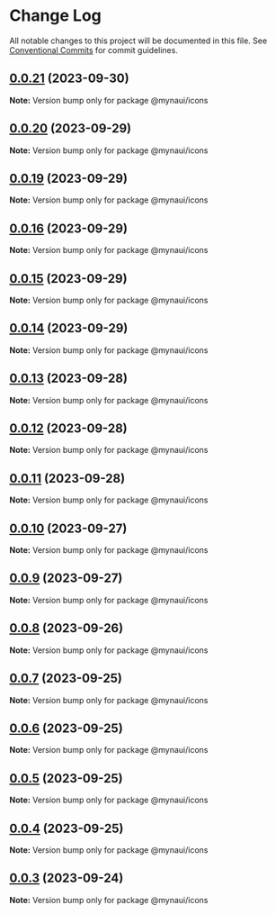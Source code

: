 # Change Log

All notable changes to this project will be documented in this file.
See [Conventional Commits](https://conventionalcommits.org) for commit guidelines.

## [0.0.21](https://github.com/praveenjuge/mynaui-icons/compare/v0.0.20...v0.0.21) (2023-09-30)

**Note:** Version bump only for package @mynaui/icons





## [0.0.20](https://github.com/praveenjuge/mynaui-icons/compare/v0.0.19...v0.0.20) (2023-09-29)

**Note:** Version bump only for package @mynaui/icons





## [0.0.19](https://github.com/praveenjuge/mynaui-icons/compare/v0.0.18...v0.0.19) (2023-09-29)

**Note:** Version bump only for package @mynaui/icons





## [0.0.16](https://github.com/praveenjuge/mynaui-icons/compare/v0.0.15...v0.0.16) (2023-09-29)

**Note:** Version bump only for package @mynaui/icons





## [0.0.15](https://github.com/praveenjuge/mynaui-icons/compare/v0.0.14...v0.0.15) (2023-09-29)

**Note:** Version bump only for package @mynaui/icons





## [0.0.14](https://github.com/praveenjuge/mynaui-icons/compare/v0.0.13...v0.0.14) (2023-09-29)

**Note:** Version bump only for package @mynaui/icons





## [0.0.13](https://github.com/praveenjuge/mynaui-icons/compare/v0.0.12...v0.0.13) (2023-09-28)

**Note:** Version bump only for package @mynaui/icons





## [0.0.12](https://github.com/praveenjuge/mynaui-icons/compare/v0.0.11...v0.0.12) (2023-09-28)

**Note:** Version bump only for package @mynaui/icons





## [0.0.11](https://github.com/praveenjuge/mynaui-icons/compare/v0.0.10...v0.0.11) (2023-09-28)

**Note:** Version bump only for package @mynaui/icons





## [0.0.10](https://github.com/praveenjuge/mynaui-icons/compare/v0.0.9...v0.0.10) (2023-09-27)

**Note:** Version bump only for package @mynaui/icons





## [0.0.9](https://github.com/praveenjuge/mynaui-icons/compare/v0.0.8...v0.0.9) (2023-09-27)

**Note:** Version bump only for package @mynaui/icons





## [0.0.8](https://github.com/praveenjuge/mynaui-icons/compare/v0.0.7...v0.0.8) (2023-09-26)

**Note:** Version bump only for package @mynaui/icons





## [0.0.7](https://github.com/praveenjuge/mynaui-icons/compare/v0.0.6...v0.0.7) (2023-09-25)

**Note:** Version bump only for package @mynaui/icons





## [0.0.6](https://github.com/praveenjuge/mynaui-icons/compare/v0.0.5...v0.0.6) (2023-09-25)

**Note:** Version bump only for package @mynaui/icons





## [0.0.5](https://github.com/praveenjuge/mynaui-icons/compare/v0.0.4...v0.0.5) (2023-09-25)

**Note:** Version bump only for package @mynaui/icons





## [0.0.4](https://github.com/praveenjuge/mynaui-icons/compare/v0.0.3...v0.0.4) (2023-09-25)

**Note:** Version bump only for package @mynaui/icons





## [0.0.3](https://github.com/praveenjuge/mynaui-icons/compare/v0.0.2...v0.0.3) (2023-09-24)

**Note:** Version bump only for package @mynaui/icons
